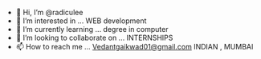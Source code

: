 - 👋 Hi, I’m @radiculee
- 👀 I’m interested in ... WEB development
- 🌱 I’m currently learning ... degree in computer 
- 💞️ I’m looking to collaborate on ... INTERNSHIPS
- 📫 How to reach me ... Vedantgaikwad01@gmail.com
INDIAN , MUMBAI

<!---
radiculee/radiculee is a ✨ special ✨ repository because its `README.md` (this file) appears on your GitHub profile.
You can click the Preview link to take a look at your changes.
--->
